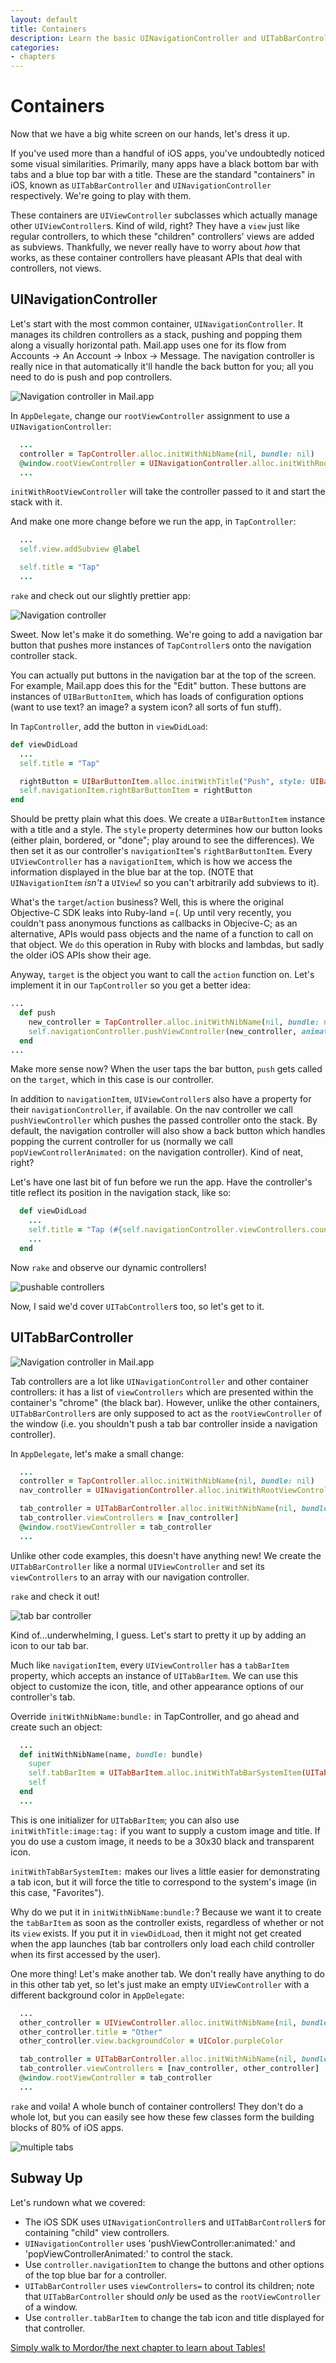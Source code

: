 ```yaml
---
layout: default
title: Containers
description: Learn the basic UINavigationController and UITabBarController container controllers.
categories:
- chapters
---
```


# Containers

Now that we have a big white screen on our hands, let's dress it up.

If you've used more than a handful of iOS apps, you've undoubtedly noticed some visual similarities. Primarily, many apps have a black bottom bar with tabs and a blue top bar with a title. These are the standard "containers" in iOS, known as `UITabBarController` and `UINavigationController` respectively. We're going to play with them.

These containers are `UIViewController` subclasses which actually manage other `UIViewController`s. Kind of wild, right? They have a `view` just like regular controllers, to which these "children" controllers' views are added as subviews. Thankfully, we never really have to worry about *how* that works, as these container controllers have pleasant APIs that deal with controllers, not views.

## UINavigationController

Let's start with the most common container, `UINavigationController`. It manages its children controllers as a stack, pushing and popping them along a visually horizontal path. Mail.app uses one for its flow from Accounts -> An Account -> Inbox -> Message. The navigation controller is really nice in that automatically it'll handle the back button for you; all you need to do is push and pop controllers.

![Navigation controller in Mail.app](images/nav_bar.png)

In `AppDelegate`, change our `rootViewController` assignment to use a `UINavigationController`:

```ruby
  ...
  controller = TapController.alloc.initWithNibName(nil, bundle: nil)
  @window.rootViewController = UINavigationController.alloc.initWithRootViewController(controller)
  ...
```

`initWithRootViewController` will take the controller passed to it and start the stack with it.

And make one more change before we run the app, in `TapController`:

```ruby
  ...
  self.view.addSubview @label

  self.title = "Tap"
  ...
```

`rake` and check out our slightly prettier app:

![Navigation controller](images/1.png)

Sweet. Now let's make it do something. We're going to add a navigation bar button that pushes more instances of `TapController`s onto the navigation controller stack.

You can actually put buttons in the navigation bar at the top of the screen. For example, Mail.app does this for the "Edit" button. These buttons are instances of `UIBarButtonItem`, which has loads of configuration options (want to use text? an image? a system icon? all sorts of fun stuff).

In `TapController`, add the button in `viewDidLoad`:

```ruby
def viewDidLoad
  ...
  self.title = "Tap"

  rightButton = UIBarButtonItem.alloc.initWithTitle("Push", style: UIBarButtonItemStyleBordered, target:self, action:'push')
  self.navigationItem.rightBarButtonItem = rightButton
end
```

Should be pretty plain what this does. We create a `UIBarButtonItem` instance with a title and a style. The `style` property determines how our button looks (either plain, bordered, or "done"; play around to see the differences). We then set it as our controller's `navigationItem`'s `rightBarButtonItem`. Every `UIViewController` has a `navigationItem`, which is how we access the information displayed in the blue bar at the top. (NOTE that `UINavigationItem` *isn't* a `UIView`! so you can't arbitrarily add subviews to it).

What's the `target`/`action` business? Well, this is where the original Objective-C SDK leaks into Ruby-land =(. Up until very recently, you couldn't pass anonymous functions as callbacks in Objecive-C; as an alternative, APIs would pass objects and the name of a function to call on that object. We `do` this operation in Ruby with blocks and lambdas, but sadly the older iOS APIs show their age.

Anyway, `target` is the object you want to call the `action` function on. Let's implement it in our `TapController` so you get a better idea:

```ruby
...
  def push
    new_controller = TapController.alloc.initWithNibName(nil, bundle: nil)
    self.navigationController.pushViewController(new_controller, animated: true)
  end
...
```

Make more sense now? When the user taps the bar button, `push` gets called on the `target`, which in this case is our controller.

In addition to `navigationItem`, `UIViewController`s also have a property for their `navigationController`, if available. On the nav controller we call `pushViewController` which pushes the passed controller onto the stack. By default, the navigation controller will also show a back button which handles popping the current controller for us (normally we call `popViewControllerAnimated:` on the navigation controller). Kind of neat, right?

Let's have one last bit of fun before we run the app. Have the controller's title reflect its position in the navigation stack, like so:

```ruby
  def viewDidLoad
    ...
    self.title = "Tap (#{self.navigationController.viewControllers.count})"
    ...
  end
```

Now `rake` and observe our dynamic controllers!

![pushable controllers](images/2.png)

Now, I said we'd cover `UITabController`s too, so let's get to it.

## UITabBarController

![Navigation controller in Mail.app](images/tab_bar.png)

Tab controllers are a lot like `UINavigationController` and other container controllers: it has a list of `viewControllers` which are presented within the container's "chrome" (the black bar). However, unlike the other containers, `UITabBarController`s are only supposed to act as the `rootViewController` of the window (i.e. you shouldn't push a tab bar controller inside a navigation controller).

In `AppDelegate`, let's make a small change:

```ruby
  ...
  controller = TapController.alloc.initWithNibName(nil, bundle: nil)
  nav_controller = UINavigationController.alloc.initWithRootViewController(controller)

  tab_controller = UITabBarController.alloc.initWithNibName(nil, bundle: nil)
  tab_controller.viewControllers = [nav_controller]
  @window.rootViewController = tab_controller
  ...
```

Unlike other code examples, this doesn't have anything new! We create the `UITabBarController` like a normal `UIViewController` and set its `viewControllers` to an array with our navigation controller.

`rake` and check it out!

![tab bar controller](images/3.png)

Kind of...underwhelming, I guess. Let's start to pretty it up by adding an icon to our tab bar.

Much like `navigationItem`, every `UIViewController` has a `tabBarItem` property, which accepts an instance of `UITabBarItem`. We can use this object to customize the icon, title, and other appearance options of our controller's tab.

Override `initWithNibName:bundle:` in TapController, and go ahead and create such an object:

```ruby
  ...
  def initWithNibName(name, bundle: bundle)
    super
    self.tabBarItem = UITabBarItem.alloc.initWithTabBarSystemItem(UITabBarSystemItemFavorites, tag: 1)
    self
  end
  ...
```

This is one initializer for `UITabBarItem`; you can also use `initWithTitle:image:tag:` if you want to supply a custom image and title. If you do use a custom image, it needs to be a 30x30 black and transparent icon.

`initWithTabBarSystemItem:` makes our lives a little easier for demonstrating a tab icon, but it will force the title to correspond to the system's image (in this case, "Favorites").

Why do we put it in `initWithNibName:bundle:`? Because we want it to create the `tabBarItem` as soon as the controller exists, regardless of whether or not its `view` exists. If you put it in `viewDidLoad`, then it might not get created when the app launches (tab bar controllers only load each child controller when its first accessed by the user).

One more thing! Let's make another tab. We don't really have anything to do in this other tab yet, so let's just make an empty `UIViewController` with a different background color in `AppDelegate`:

```ruby
  ...
  other_controller = UIViewController.alloc.initWithNibName(nil, bundle: nil)
  other_controller.title = "Other"
  other_controller.view.backgroundColor = UIColor.purpleColor

  tab_controller = UITabBarController.alloc.initWithNibName(nil, bundle: nil)
  tab_controller.viewControllers = [nav_controller, other_controller]
  @window.rootViewController = tab_controller
  ...
```

`rake` and voila! A whole bunch of container controllers! They don't do a whole lot, but you can easily see how these few classes form the building blocks of 80% of iOS apps.

![multiple tabs](images/4.png)

## Subway Up

Let's rundown what we covered:

- The iOS SDK uses `UINavigationController`s and `UITabBarController`s for containing "child" view controllers.
- `UINavigationController` uses 'pushViewController:animated:' and 'popViewControllerAnimated:' to control the stack.
- Use `controller.navigationItem` to change the buttons and other options of the top blue bar for a controller.
- `UITabBarController` uses `viewControllers=` to control its children; note that `UITabBarController` should *only* be used as the `rootViewController` of a window.
- Use `controller.tabBarItem` to change the tab icon and title displayed for that controller.

[Simply walk to Mordor/the next chapter to learn about Tables!](/5-tables)